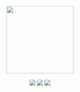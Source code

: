 <div align="center" />
  <div align="center">
    <a href="https://github.com/luizclaudiomoreira">
      <img height="180em" src="https://github-readme-stats.vercel.app/api?username=luizclaudiomoreira&show_icons=true&theme=dracula&include_all_commits=true&count_private=true"/>
    </a>
  </div>

  <br />

  <div> 
    <a href="https://youtube.com/c/LuizClaudioMoreira" target="_blank"><img src="https://img.shields.io/badge/YouTube-CD201F?style=for-the-badge&logo=youtube&logoColor=white" target="_blank"></a>
    <a href="https://twitter.com/luizclaudiom" target="_blank"><img src="https://img.shields.io/badge/Twitter-1DA1F2?style=for-the-badge&logo=twitter&logoColor=white" target="_blank"></a> 
    <a href="https://instagram.com/luizclaudiomoreira" target="_blank"><img src="https://img.shields.io/badge/Instagram-8134AF?style=for-the-badge&logo=instagram&logoColor=white" target="_blank"></a>
  </div>
</div>


<!--
**luizclaudiomoreira/luizclaudiomoreira** is a ✨ _special_ ✨ repository because its `README.md` (this file) appears on your GitHub profile.

Here are some ideas to get you started:

- 🔭 I’m currently working on ...
- 🌱 I’m currently learning ...
- 👯 I’m looking to collaborate on ...
- 🤔 I’m looking for help with ...
- 💬 Ask me about ...
- 📫 How to reach me: ...
- 😄 Pronouns: ...
- ⚡ Fun fact: ...
-->

